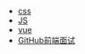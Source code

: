 - [css](/src/views/InterviewQuestions/css)
- [JS](/src/views/InterviewQuestions/index)
- [vue](/src/views/InterviewQuestions/vue)
- [GitHub前端面试](/src/views/InterviewQuestions/github)
